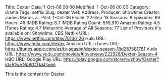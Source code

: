 Title: Dexter
Date: 1-Oct-06 00:00
Modified: 1-Oct-06 00:00
Category: drama
Tags: netflix
Slug: dexter
Web Address: 
Producer: Showtime
Creator: James Manos Jr.
Pilot: 1-Oct-06
Finale: 22-Sep-13
Seasons: 8
Episodes: 96
Hours: 45
IMDB Rating: 8.7
IMDB Rating Count: 555,910
Amazon Rating: 4.5
iTunes Rating: 4.7
Metacritic Average of All Seasons: 77
List of Providers it's available on: Showtime, CBS
Netflix URL: https://www.netflix.com/title/70136126
Hulu URL: https://www.hulu.com/dexter
Amazon URL: 
iTunes URL: https://itunes.apple.com/us/tv-season/dexter-season-1/id257581781
Vudu URL: https://www.vudu.com/movies/#!overview/222526/Dexter-Season-4
HBO URL: 
Google Play URL: https://play.google.com/store/tv/show/Dexter?id=RtwVNp8rCTk&hl=en



This is the content for Dexter